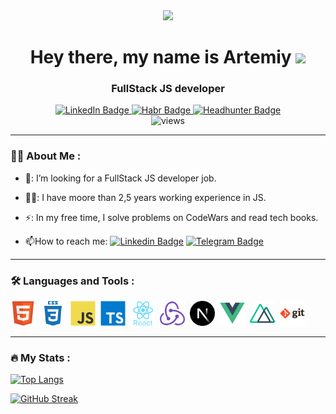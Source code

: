<div id="header" align="center">
  <img src="https://media.giphy.com/media/M9gbBd9nbDrOTu1Mqx/giphy.gif" width="100"/>
</div>

<h1 align="center">Hey there, my name is Artemiy
<img src="https://github.com/blackcater/blackcater/raw/main/images/Hi.gif" height="32"/></h1>
<h3 align="center">FullStack JS developer</h3>

<div id="badges" align="center">
  <a href="https://www.linkedin.com/in/vezhl/">
    <img src="https://img.shields.io/badge/LinkedIn-blue?style=for-the-badge&logo=linkedin&logoColor=white" alt="LinkedIn Badge"/>
  </a>
  <a href="https://career.habr.com/vezhl">
    <img src="https://img.shields.io/badge/Habr-grey?style=for-the-badge&logo=habr&logoColor=white" alt="Habr Badge"/>
  </a>
  <a href="your-twitter-URL">
    <img src="https://img.shields.io/badge/Headhunter-red?style=for-the-badge&logo=hhr&logoColor=white" alt="Headhunter Badge"/>
  </a>
</div>

<div align="center">
  <img src="https://komarev.com/ghpvc/?username=artvezhl&style=flat-square&color=blue" alt="views"/>
</div>

---

### :man_technologist: About Me :
- 🔭: I’m looking for a FullStack JS developer job.

- 👨‍🎓: I have moore than 2,5 years working experience in JS.

- ⚡: In my free time, I solve problems on CodeWars and read tech books.

- :mailbox:How to reach me: [![Linkedin Badge](https://img.shields.io/badge/-artvezhl-blue?style=flat&logo=Linkedin&logoColor=white)](https://www.linkedin.com/in/vezhl/) [![Telegram Badge](https://img.shields.io/badge/-sintaxis86-blue?style=flat&logo=Telegram&logoColor=white)](https://t.me/sintaxis86)

---

### :hammer_and_wrench: Languages and Tools :
<div>
  <img src="https://github.com/devicons/devicon/blob/master/icons/html5/html5-original.svg" title="HTML5" alt="HTML" width="40" height="40"/>&nbsp;
  <img src="https://github.com/devicons/devicon/blob/master/icons/css3/css3-plain-wordmark.svg"  title="CSS3" alt="CSS" width="40" height="40"/>&nbsp;
  <img src="https://github.com/devicons/devicon/blob/master/icons/javascript/javascript-original.svg" title="JavaScript" alt="JavaScript" width="40" height="40"/>&nbsp;
  <img src="https://github.com/devicons/devicon/blob/master/icons/typescript/typescript-original.svg" title="TypeScript" alt="TypeScript" width="40" height="40"/>&nbsp;
  <img src="https://github.com/devicons/devicon/blob/master/icons/react/react-original-wordmark.svg" title="React" alt="React" width="40" height="40"/>&nbsp;
  <img src="https://github.com/devicons/devicon/blob/master/icons/redux/redux-original.svg" title="Redux" alt="Redux " width="40" height="40"/>&nbsp;
  <img src="https://github.com/devicons/devicon/blob/master/icons/nextjs/nextjs-original.svg" title="Next" alt="Next" width="40" height="40"/>&nbsp;
  <img src="https://github.com/devicons/devicon/blob/master/icons/vuejs/vuejs-original.svg" title="Vue" alt="Vue" width="40" height="40"/>&nbsp;
  <img src="https://github.com/devicons/devicon/blob/master/icons/nuxtjs/nuxtjs-original.svg" title="Nuxt" alt="Nuxt" width="40" height="40"/>&nbsp;
  <img src="https://github.com/devicons/devicon/blob/master/icons/git/git-original-wordmark.svg" title="Git" **alt="Git" width="40" height="40"/>
</div>

---

### :fire: My Stats :

[![Top Langs](https://github-readme-stats.vercel.app/api/top-langs/?username=artvezhl&layout=compact&theme=vision-friendly-dark)](https://github.com/anuraghazra/github-readme-stats)


[![GitHub Streak](http://github-readme-streak-stats.herokuapp.com?user=artvezhl&theme=dark&background=000000)](https://git.io/streak-stats)
